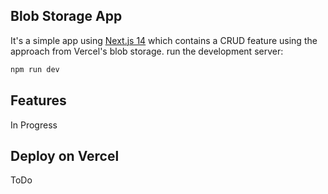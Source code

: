 ## Blob Storage App

It's a simple app using [Next.js 14](https://nextjs.org/blog/next-14) which contains a CRUD feature using the approach from Vercel's blob storage.
run the development server:

```bash
npm run dev
```

## Features

In Progress

## Deploy on Vercel

ToDo
